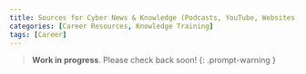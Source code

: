 ```yaml
---
title: Sources for Cyber News & Knowledge (Podcasts, YouTube, Websites, etc.)
categories: [Career Resources, Knowledge Training]
tags: [Career]
---
```


> **Work in progress**. Please check back soon!
{: .prompt-warning }

